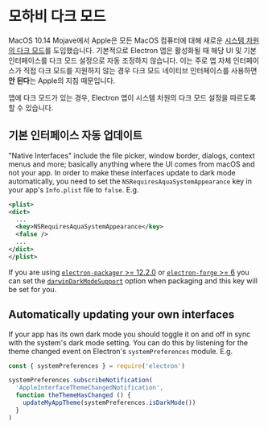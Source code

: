 # 모하비 다크 모드

MacOS 10.14 Mojave에서 Apple은 모든 MacOS 컴퓨터에 대해 새로운 [시스템 차원의 다크 모드](https://developer.apple.com/design/human-interface-guidelines/macos/visual-design/dark-mode/)를 도입했습니다. 기본적으로 Electron 앱은 활성화될 때 해당 UI 및 기본 인터페이스를 다크 모드 설정으로 자동 조정하지 않습니다. 이는 주로 앱 자체 인터페이스가 직접 다크 모드를 지원하지 않는 경우 다크 모드 네이티브 인터페이스를 사용하면 **안 된다**는 Apple의 지침 때문입니다.

앱에 다크 모드가 있는 경우, Electron 앱이 시스템 차원의 다크 모드 설정을 따르도록 할 수 있습니다.

## 기본 인터페이스 자동 업데이트

"Native Interfaces" include the file picker, window border, dialogs, context menus and more; basically anything where the UI comes from macOS and not your app. In order to make these interfaces update to dark mode automatically, you need to set the `NSRequiresAquaSystemAppearance` key in your app's `Info.plist` file to `false`. E.g.

```xml
<plist>
<dict>
  ...
  <key>NSRequiresAquaSystemAppearance</key>
  <false />
  ...
</dict>
</plist>
```

If you are using [`electron-packager` >= 12.2.0](https://github.com/electron-userland/electron-packager) or [`electron-forge` >= 6](https://github.com/electron-userland/electron-forge) you can set the [`darwinDarkModeSupport`](https://github.com/electron-userland/electron-packager/blob/master/docs/api.md#darwindarkmodesupport) option when packaging and this key will be set for you.

## Automatically updating your own interfaces

If your app has its own dark mode you should toggle it on and off in sync with the system's dark mode setting. You can do this by listening for the theme changed event on Electron's `systemPreferences` module. E.g.

```js
const { systemPreferences } = require('electron')

systemPreferences.subscribeNotification(
  'AppleInterfaceThemeChangedNotification',
  function theThemeHasChanged () {
    updateMyAppTheme(systemPreferences.isDarkMode())
  }
)
```